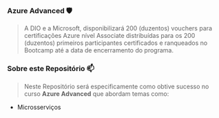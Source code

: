 ### Azure Advanced 🛡️
>A DIO e a Microsoft, disponibilizará 200 (duzentos) vouchers para certificações Azure nível Associate distribuídas para os 200 (duzentos) 
primeiros participantes certificados e ranqueados no Bootcamp até a data de encerramento do programa. 
### Sobre este Repositório 📫
> Neste Repositório será especificamente como obtive sucesso no curso **Azure Advanced** que abordam temas como:
- Microsserviços


